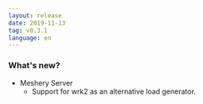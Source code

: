 ```yaml
---
layout: release
date: 2019-11-13
tag: v0.3.1
language: en
---
```


### What's new?

- Meshery Server
  - Support for wrk2 as an alternative load generator.

